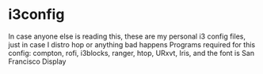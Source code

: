 # i3config
In case anyone else is reading this, these are my personal i3 config files, just in case I distro hop or anything bad happens
Programs required for this config:
compton,
rofi,
i3blocks,
ranger,
htop,
URxvt,
Iris,
and the
font is San Francisco Display
